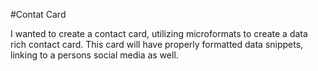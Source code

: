 #Contat Card

I wanted to create a contact card, utilizing microformats
to create a data rich contact card. This card will have properly formatted data snippets,
linking to a persons social media as well.